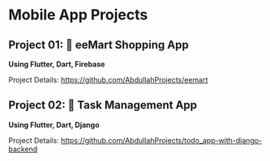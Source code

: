 # Mobile App Projects

## Project 01: 🛒 eeMart Shopping App

**Using Flutter, Dart, Firebase**

Project Details: https://github.com/AbdullahProjects/eemart

## Project 02: 🎯 Task Management App

**Using Flutter, Dart, Django**

Project Details: https://github.com/AbdullahProjects/todo_app-with-django-backend
